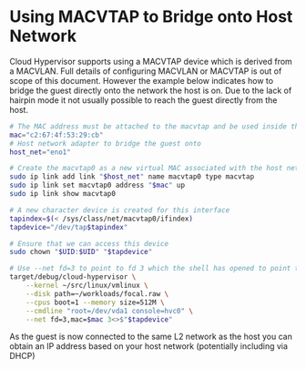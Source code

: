# Using MACVTAP to Bridge onto Host Network

Cloud Hypervisor supports using a MACVTAP device which is derived from a MACVLAN. Full details of configuring MACVLAN or MACVTAP is out of scope of this document. However the example below indicates how to bridge the guest directly onto the network the host is on. Due to the lack of hairpin mode it not usually possible to reach the guest directly from the host.

```bash
# The MAC address must be attached to the macvtap and be used inside the guest
mac="c2:67:4f:53:29:cb"
# Host network adapter to bridge the guest onto
host_net="eno1"

# Create the macvtap0 as a new virtual MAC associated with the host network
sudo ip link add link "$host_net" name macvtap0 type macvtap
sudo ip link set macvtap0 address "$mac" up
sudo ip link show macvtap0

# A new character device is created for this interface
tapindex=$(< /sys/class/net/macvtap0/ifindex)
tapdevice="/dev/tap$tapindex"

# Ensure that we can access this device
sudo chown "$UID:$UID" "$tapdevice"

# Use --net fd=3 to point to fd 3 which the shell has opened to point to the /dev/tapN device
target/debug/cloud-hypervisor \
	--kernel ~/src/linux/vmlinux \
	--disk path=~/workloads/focal.raw \
	--cpus boot=1 --memory size=512M \
	--cmdline "root=/dev/vda1 console=hvc0" \
    --net fd=3,mac=$mac 3<>$"$tapdevice"
```

As the guest is now connected to the same L2 network as the host you can obtain an IP address based on your host network (potentially including via DHCP)

